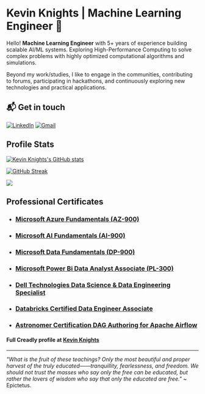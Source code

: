 # Kevin Knights | Machine Learning Engineer 🤖

Hello! **Machine Learning Engineer** with 5+ years of experience building scalable AI/ML systems. Exploring High-Performance Computing to solve complex problems with highly optimized computational algorithms and simulations.

Beyond my work/studies, I like to engage in the communities, contributing to forums, participating in hackathons, and continuously exploring new technologies and practical applications.

## 📬 Get in touch

[![LinkedIn](https://img.shields.io/badge/-Kevin%20Knights-blue?logo=linkedin)](https://www.linkedin.com/in/knightsk/)
[![Gmail](https://img.shields.io/badge/-kevin.k.knights-white?logo=gmail)](mailto:kevin.k.knights@gmail.com)

## Profile Stats

[![Kevin Knights's GitHub stats](https://github-readme-stats.vercel.app/api?username=kevinknights29&theme=dark)](https://github.com/anuraghazra/github-readme-stats)

[![GitHub Streak](https://streak-stats.demolab.com?user=kevinknights29&theme=dark)](https://git.io/streak-stats)

![](https://komarev.com/ghpvc/?username=kevinknights29&abbreviated=true)

## Professional Certificates

- ### [Microsoft Azure Fundamentals (AZ-900)](https://www.credly.com/earner/earned/badge/1593161f-d719-4f80-b186-7ccf876d3a32)

- ### [Microsoft AI Fundamentals (AI-900)](https://www.credly.com/earner/earned/badge/a93f30ad-ca7a-42e8-96b9-e42e30a69215)

- ### [Microsoft Data Fundamentals (DP-900)](https://www.credly.com/badges/66eb11fd-11d5-458d-8671-325357dfad9f)

- ### [Microsoft Power Bi Data Analyst Associate (PL-300)](https://www.credly.com/earner/earned/badge/325ad30d-5034-4922-8d57-b2b33f6faf34)

- ### [Dell Technologies Data Science & Data Engineering Specialist](https://www.credly.com/badges/2bfd8870-e2c9-45a4-8b84-44b11bb957d9)

- ### [Databricks Certified Data Engineer Associate](https://credentials.databricks.com/30eb8649-c06d-4bda-963c-62092e3e8c9d#gs.2lbt5n)

- ### [Astronomer Certification DAG Authoring for Apache Airflow](https://www.credly.com/earner/earned/badge/0fdb191d-70d7-437a-aae3-2e8e920d23f4)

#### Full Creadly profile at [Kevin Knights](https://www.credly.com/users/kevin-knights)

---

*"What is the fruit of these teachings? Only the most beautiful and proper harvest of the truly educated——tranquillity, fearlessness, and freedom. We should not trust the masses who say only the free can be educated, but rather the lovers of wisdom who say that only the educated are free."* ~ Epictetus.
